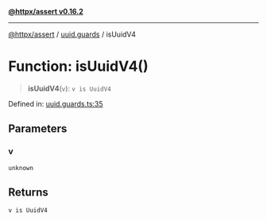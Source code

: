 [**@httpx/assert v0.16.2**](../../README.md)

***

[@httpx/assert](../../README.md) / [uuid.guards](../README.md) / isUuidV4

# Function: isUuidV4()

> **isUuidV4**(`v`): `v is UuidV4`

Defined in: [uuid.guards.ts:35](https://github.com/belgattitude/httpx/blob/4dae8c09c15139f4a822e2110336093570f143a3/packages/assert/src/uuid.guards.ts#L35)

## Parameters

### v

`unknown`

## Returns

`v is UuidV4`
